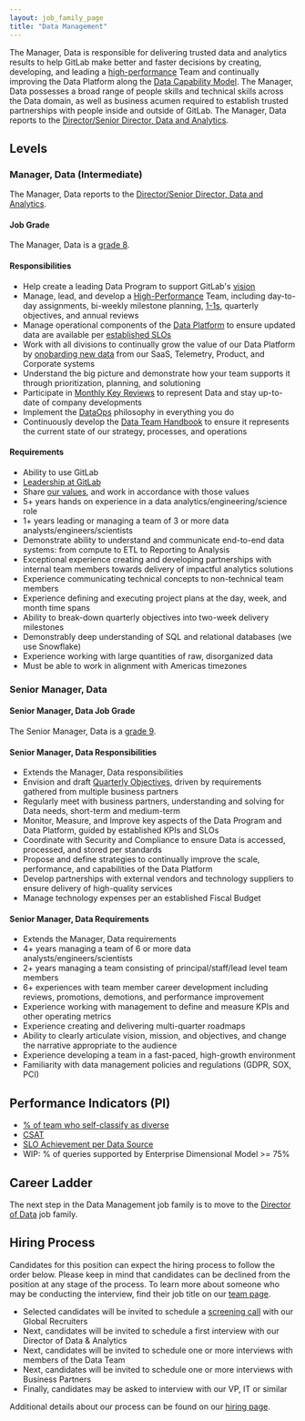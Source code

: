 ```yaml
---
layout: job_family_page
title: "Data Management"
---
```


The Manager, Data is responsible for delivering trusted data and analytics results to help GitLab make better and faster decisions by creating, developing, and leading a [high-performance](https://about.gitlab.com/handbook/leadership/build-high-performing-teams/) Team and continually improving the Data Platform along the [Data Capability Model](https://about.gitlab.com/handbook/business-ops/data-team/direction/#data-capability-model).
The Manager, Data possesses a broad range of people skills and technical skills across the Data domain, as well as business acumen required to establish trusted partnerships with people inside and outside of GitLab.
The Manager, Data reports to the [Director/Senior Director, Data and Analytics](https://about.gitlab.com/job-families/finance/dir-data-and-analytics/#director-data-and-analytics). 

## Levels

### Manager, Data (Intermediate)

The Manager, Data reports to the [Director/Senior Director, Data and Analytics](https://about.gitlab.com/job-families/finance/dir-data-and-analytics/#director-data-and-analytics).

#### Job Grade

The Manager, Data is a [grade 8](/handbook/total-rewards/compensation/compensation-calculator/#gitlab-job-grades).

#### Responsibilities

* Help create a leading Data Program to support GitLab's [vision](https://about.gitlab.com/company/vision/#vision)
* Manage, lead, and develop a [High-Performance](https://about.gitlab.com/handbook/leadership/build-high-performing-teams/) Team, including day-to-day assignments, bi-weekly milestone planning, [1-1s](https://about.gitlab.com/handbook/leadership/1-1/), quarterly objectives, and annual reviews
* Manage operational components of the [Data Platform](https://about.gitlab.com/handbook/business-ops/data-team/platform/infrastructure/) to ensure updated data are available per [established SLOs](https://about.gitlab.com/handbook/business-ops/data-team/platform/#extract-and-load)
* Work with all divisions to continually grow the value of our Data Platform by [onobarding new data](https://about.gitlab.com/handbook/business-ops/data-team/platform/#adding-new-data-sources-and-fields) from our SaaS, Telemetry, Product, and Corporate systems
* Understand the big picture and demonstrate how your team supports it through prioritization, planning, and solutioning
* Participate in [Monthly Key Reviews](https://about.gitlab.com/handbook/key-review/) to represent Data and stay up-to-date of company developments
* Implement the [DataOps](https://en.wikipedia.org/wiki/DataOps) philosophy in everything you do
* Continuously develop the [Data Team Handbook](https://about.gitlab.com/handbook/business-ops/data-team/) to ensure it represents the current state of our strategy, processes, and operations

#### Requirements

* Ability to use GitLab
* [Leadership at GitLab](https://about.gitlab.com/company/team/structure/#management-group)
* Share [our values](https://about.gitlab.com/handbook/values/), and work in accordance with those values
* 5+ years hands on experience in a data analytics/engineering/science role
* 1+ years leading or managing a team of 3 or more data analysts/engineers/scientists
* Demonstrate ability to understand and communicate end-to-end data systems: from compute to ETL to Reporting to Analysis
* Exceptional experience creating and developing partnerships with internal team members towards delivery of impactful analytics solutions
* Experience communicating technical concepts to non-technical team members
* Experience defining and executing project plans at the day, week, and month time spans
* Ability to break-down quarterly objectives into two-week delivery milestones
* Demonstrably deep understanding of SQL and relational databases (we use Snowflake)
* Experience working with large quantities of raw, disorganized data
* Must be able to work in alignment with Americas timezones

### Senior Manager, Data

#### Senior Manager, Data Job Grade

The Senior Manager, Data is a [grade 9](/handbook/total-rewards/compensation/compensation-calculator/#gitlab-job-grades).

#### Senior Manager, Data Responsibilities

* Extends the Manager, Data responsibilities
* Envision and draft [Quarterly Objectives](https://about.gitlab.com/company/okrs/), driven by requirements gathered from multiple business partners
* Regularly meet with business partners, understanding and solving for Data needs, short-term and medium-term
* Monitor, Measure, and Improve key aspects of the Data Program and Data Platform, guided by established KPIs and SLOs
* Coordinate with Security and Compliance to ensure Data is accessed, processed, and stored per standards
* Propose and define strategies to continually improve the scale, performance, and capabilities of the Data Platform
* Develop partnerships with external vendors and technology suppliers to ensure delivery of high-quality services
* Manage technology expenses per an established Fiscal Budget

#### Senior Manager, Data Requirements

* Extends the Manager, Data requirements
* 4+ years managing a team of 6 or more data analysts/engineers/scientists
* 2+ years managing a team consisting of principal/staff/lead level team members
* 6+ experiences with team member career development including reviews, promotions, demotions, and performance improvement
* Experience working with management to define and measure KPIs and other operating metrics
* Experience creating and delivering multi-quarter roadmaps
* Ability to clearly articulate vision, mission, and objectives, and change the narrative appropriate to the audience
* Experience developing a team in a fast-paced, high-growth environment
* Familiarity with data management policies and regulations (GDPR, SOX, PCI)

## Performance Indicators (PI)

* [% of team who self-classify as diverse](/handbook/business-ops/metrics/#percent--of-team-who-self-classify-as-diverse)
* [CSAT](/handbook/business-ops/metrics/#customer-satisfaction-survey-csat)
* [SLO Achievement per Data Source](https://about.gitlab.com/handbook/business-ops/metrics/#slo-achievement-per-data-source)
* WIP: % of queries supported by Enterprise Dimensional Model >= 75%

## Career Ladder

The next step in the Data Management job family is to move to the [Director of Data](/job-families/finance/dir-data-and-analytics/) job family. 

## Hiring Process

Candidates for this position can expect the hiring process to follow the order below. Please keep in mind that candidates can be declined from the position at any stage of the process. To learn more about someone who may be conducting the interview, find their job title on our [team page](/company/team/).

* Selected candidates will be invited to schedule a [screening call](/handbook/hiring/#screening-call) with our Global Recruiters
* Next, candidates will be invited to schedule a first interview with our Director of Data & Analytics
* Next, candidates will be invited to schedule one or more interviews with members of the Data Team
* Next, candidates will be invited to schedule one or more interviews with Business Partners
* Finally, candidates may be asked to interview with our VP, IT or similar

Additional details about our process can be found on our [hiring page](/handbook/hiring/).
